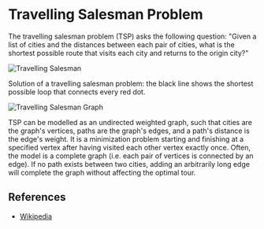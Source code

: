 # Travelling Salesman Problem

The travelling salesman problem (TSP) asks the following question:
"Given a list of cities and the distances between each pair of
cities, what is the shortest possible route that visits each city
and returns to the origin city?"

![Travelling Salesman](https://upload.wikimedia.org/wikipedia/commons/1/11/GLPK_solution_of_a_travelling_salesman_problem.svg)

Solution of a travelling salesman problem: the black line shows
the shortest possible loop that connects every red dot.

![Travelling Salesman Graph](https://upload.wikimedia.org/wikipedia/commons/3/30/Weighted_K4.svg)

TSP can be modelled as an undirected weighted graph, such that
cities are the graph's vertices, paths are the graph's edges,
and a path's distance is the edge's weight. It is a minimization
problem starting and finishing at a specified vertex after having
visited each other vertex exactly once. Often, the model is a
complete graph (i.e. each pair of vertices is connected by an
edge). If no path exists between two cities, adding an arbitrarily
long edge will complete the graph without affecting the optimal tour.

## References

-   [Wikipedia](https://en.wikipedia.org/wiki/Travelling_salesman_problem)
